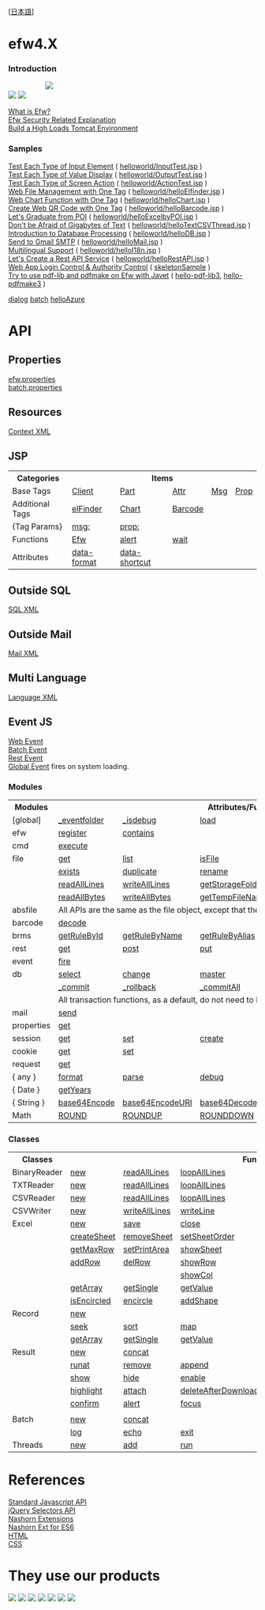 [<a href="README_J.md">日本語</a>]
<H1>efw4.X</H1>
<h3>Introduction</h3>
&nbsp;&nbsp;&nbsp;&nbsp;&nbsp;&nbsp;&nbsp;&nbsp;&nbsp;&nbsp;&nbsp;&nbsp;&nbsp;&nbsp;&nbsp;&nbsp;&nbsp;&nbsp;
<a href="./help/img/efw_flow_org.png"><img src="./help/img/efw_flow.png"></a><br>
<a href="./help/img/efw_client_org.png"><img src="./help/img/efw_client.png"></a>
<a href="./help/img/efw_server_org.png"><img src="./help/img/efw_server.png"></a>

<a href="https://qiita.com/changkejun/private/844953846f3e6bed4a9d">What is Efw?</a><br>
<a href="https://qiita.com/changkejun/private/70184f814ff52f862d91">Efw Security Related Explanation</a><br>
<a href="https://qiita.com/changkejun/private/fb325ed0a9d81f3bf5f0">Build a High Loads Tomcat Environment</a><br>

<h3>Samples</h3>
<a href="https://qiita.com/changkejun/private/2f59403e8fa3b0f40eb7">Test Each Type of Input Element</a> ( <a href="https://github.com/efwGrp/qittaSamples/tree/main/helloworld/InputTest.jsp">helloworld/InputTest.jsp</a> )<br>
<a href="https://qiita.com/changkejun/private/f634ae1c8040cef4cc01">Test Each Type of Value Display</a> ( <a href="https://github.com/efwGrp/qittaSamples/tree/main/helloworld/OutputTest.jsp">helloworld/OutputTest.jsp</a> )<br>
<a href="https://qiita.com/changkejun/private/3accadd827594d1bccdf">Test Each Type of Screen Action</a> ( <a href="https://github.com/efwGrp/qittaSamples/tree/main/helloworld/ActionTest.jsp">helloworld/ActionTest.jsp</a> )<br>
<a href="https://qiita.com/changkejun/private/3f943f089d44d83296af">Web File Management with One Tag</a> ( <a href="https://github.com/efwGrp/qittaSamples/tree/main/helloworld/helloElfinder.jsp">helloworld/helloElfinder.jsp</a> )<br>
<a href="https://qiita.com/changkejun/private/dc976ccaaf82458c7771">Web Chart Function with One Tag</a> ( <a href="https://github.com/efwGrp/qittaSamples/tree/main/helloworld/helloChart.jsp">helloworld/helloChart.jsp</a> )<br>
<a href="https://qiita.com/changkejun/private/0cdef7d8d288f9f0a563">Create Web QR Code with One Tag</a> ( <a href="https://github.com/efwGrp/qittaSamples/tree/main/helloworld/helloBarcode.jsp">helloworld/helloBarcode.jsp</a> )<br>
<a href="https://qiita.com/changkejun/private/5f6c5b234dc1322ec859">Let's Graduate from POI</a> ( <a href="https://github.com/efwGrp/qittaSamples/tree/main/helloworld/helloExcelbyPOI.jsp">helloworld/helloExcelbyPOI.jsp</a> )<br>
<a href="https://qiita.com/changkejun/private/97af2b8722c149f5335d">Don't be Afraid of Gigabytes of Text</a> ( <a href="https://github.com/efwGrp/qittaSamples/tree/main/helloworld/helloTextCSVThread.jsp">helloworld/helloTextCSVThread.jsp</a> )<br>
<a href="https://qiita.com/changkejun/private/d046d1804b4c996700e2">Introduction to Database Processing</a> ( <a href="https://github.com/efwGrp/qittaSamples/tree/main/helloworld/helloDB.jsp">helloworld/helloDB.jsp</a> )<br>
<a href="https://qiita.com/changkejun/private/26fe53af470ee1a96b05">Send to Gmail SMTP</a> ( <a href="https://github.com/efwGrp/qittaSamples/tree/main/helloworld/helloMail.jsp">helloworld/helloMail.jsp</a> )<br>
<a href="https://qiita.com/changkejun/private/7d0999b90b0e5370f928">Multilingual Support</a> ( <a href="https://github.com/efwGrp/qittaSamples/tree/main/helloworld/helloI18n.jsp">helloworld/helloI18n.jsp</a> )<br>
<a href="https://qiita.com/changkejun/private/54c3df529a1b83093790">Let's Create a Rest API Service</a> ( <a href="https://github.com/efwGrp/qittaSamples/tree/main/helloworld/helloRestAPI.jsp">helloworld/helloRestAPI.jsp</a> )<br>
<a href="https://qiita.com/changkejun/private/c36d3671493225ad14ce">Web App Login Control & Authority Control</a> ( <a href="https://github.com/efwGrp/qittaSamples/tree/main/skeletonSample">skeletonSample</a> )<br>
<a href="https://qiita.com/changkejun/private/5f50cf3d3e935dd90989">Try to use pdf-lib and pdfmake on Efw with Javet</a> ( <a href="https://github.com/efwGrp/qittaSamples/tree/main/hello-pdf-lib3">hello-pdf-lib3</a>, <a href="https://github.com/efwGrp/qittaSamples/tree/main/hello-pdfmake3">hello-pdfmake3</a> )<br>


<a href="samples/dialogSample">dialog</a>
<a href="samples/batchSample">batch</a>
<a href="samples/helloAzure">helloAzure</a>



<H1>API</H1>
<h2>Properties</h2>
<a href="help/e/properties.web.md">efw.properties</a><br>
<a href="help/e/properties.batch.md">batch.properties</a>
<h2>Resources</h2>
<a href="help/e/resources.context.md">Context XML</a>
<h2>JSP</h2>
<table>
<tr><th>Categories</th><th colspan=5>Items</th></tr>
<tr><td>Base Tags</td><td><a href="help/e/tag.client.md">Client</a></td><td><a href="help/e/tag.part.md">Part</a></td><td><a href="help/e/tag.attr.md">Attr</a></td><td><a href="help/e/tag.msg.md">Msg</a></td><td><a href="help/e/tag.prop.md">Prop</a></td></tr>
<tr><td>Additional Tags</td><td><a href="help/e/tag.elfinder.md">elFinder</a></td><td><a href="help/e/tag.chart.md">Chart</a></td><td><a href="help/e/tag.barcode.md">Barcode</a></td></tr>
<tr><td>{Tag Params}</td><td><a href="help/e/tag.attr.msg.md">msg:</a></td><td><a href="help/e/tag.attr.prop.md">prop:</a></td></tr>
<tr><td>Functions</td><td><a href="help/e/api_efw_function.md">Efw</a></td><td><a href="help/e/efw.dialog.alert.md">alert</a></td><td><a href="help/e/efw.dialog.wait.md">wait</a></td></tr>
<tr><td>Attributes</td><td><a href="help/e/api_data_format.md">data-format</a></td><td><a href="help/e/api_data_shortcut.md">data-shortcut</a></td></tr>
</table>
<h2>Outside SQL</h2>
<a href="help/e/api_sql.md">SQL XML</a>
<h2>Outside Mail</h2>
<a href="help/e/api_mail.md">Mail XML</a>
<h2>Multi Language</h2>
<a href="help/e/api_language.md">Language XML</a>
<h2>Event JS</h2>
<a href="help/e/api_webevent.md">Web Event</a><br>
<a href="help/e/api_batchevent.md">Batch Event</a><br>
<a href="help/e/api_restevent.md">Rest Event</a><br>
<a href="help/e/api_global.md">Global Event</a> fires on system loading.<br>
<h3>Modules</h3>
<table>
<tr><th>Modules</th><th colspan=5>Attributes/Functions</th></tr>
<tr><td>[global]</td><td><a href="help/e/global._eventfolder.md">_eventfolder</a></td><td><a href="help/e/global._isdebug.md">_isdebug</a></td><td><a href="help/e/global.load.md">load</a></td><td><a href="help/e/global.loadWithNewGlobal.md">loadWithNewGlobal</a></td><td><a href="help/e/global.loadWithGlobalPool.md">loadWithGlobalPool</a></td></tr>

<tr><td>efw</td><td><a href="help/e/efw.register.md">register</a></td><td><a href="help/e/efw.contains.md">contains</a></td></tr>
<tr><td>cmd</td><td><a href="help/e/cmd.execute.md">execute</a></td></tr>
<tr><td>file</td><td><a href="help/e/file.get.md">get</a></td><td><a href="help/e/file.list.md">list</a></td><td><a href="help/e/file.isFile.md">isFile</a></td><td><a href="help/e/file.isFolder.md">isFolder</a></td></td><td><a href="help/e/file.makeFile.md">makeFile</a></td></tr>
<tr><td><td><a href="help/e/file.exists.md">exists</a></td><td><a href="help/e/file.duplicate.md">duplicate</a></td><td><a href="help/e/file.rename.md">rename</a></td><td><a href="help/e/file.remove.md">remove</a></td><td><a href="help/e/file.makeDir.md">makeDir</a></td></tr>
<tr><td></td><td><a href="help/e/file.readAllLines.md">readAllLines</a></td><td><a href="help/e/file.writeAllLines.md">writeAllLines</a></td><td><a href="help/e/file.getStorageFolder.md">getStorageFolder</a></td><td><a href="help/e/file.saveUploadFiles.md">saveUploadFiles</a></td><td><a href="help/e/file.saveSingleUploadFile.md">saveSingleUploadFile</a></td></tr>
<tr><td></td><td><a href="help/e/file.readAllBytes.md">readAllBytes</a></td><td><a href="help/e/file.writeAllBytes.md">writeAllBytes</a></td><td><a href="help/e/file.getTempFileName.md">getTempFileName</a></td><td><a href="help/e/file.move.md">move</a></td></tr>

<tr><td>absfile</td><td colspan=5>All APIs are the same as the file object, except that the path param is an absolute one.</td></tr>
<tr><td>barcode</td><td><a href="help/e/barcode.decode.md">decode</a></td></tr>
<tr><td>brms</td><td><a href="help/e/brms.getRuleById.md">getRuleById</a></td><td><a href="help/e/brms.getRuleByName.md">getRuleByName</a></td><td><a href="help/e/brms.getRuleByAlias.md">getRuleByAlias</a></td></tr>
<tr><td>rest</td><td><a href="help/e/rest.get.md">get</a></td><td><a href="help/e/rest.post.md">post</a></td><td><a href="help/e/rest.put.md">put</a></td><td><a href="help/e/rest.delete.md">delete</a></td><td><a href="help/e/rest.getStatus.md">getStatus</a></td></tr>

<tr><td>event</td><td><a href="help/e/event.fire.md">fire</a></td></tr>
<tr><td>db</td><td><a href="help/e/db.select.md">select</a></td><td><a href="help/e/db.change.md">change</a></td><td><a href="help/e/db.master.md">master</a></td></tr>
<tr><td></td><td><a href="help/e/db._commit.md">_commit</a></td><td><a href="help/e/db._rollback.md">_rollback</a></td><td><a href="help/e/db._commitAll.md">_commitAll</a></td><td><a href="help/e/db._rollbackAll.md">_rollbackAll</a></td></tr>
<tr><td></td><td colspan=5>All transaction functions, as a default, do not need to be called explicitly.</td></tr>
<tr><td>mail</td><td><a href="help/e/mail.send.md">send</a></td></tr>
<tr><td>properties</td><td><a href="help/e/properties.get.md">get</a></td></tr>
<tr><td>session</td><td><a href="help/e/session.get.md">get</a></td><td><a href="help/e/session.set.md">set</a></td><td><a href="help/e/session.create.md">create</a></td><td><a href="help/e/session.invalidate.md">invalidate</a></td></tr>
<tr><td>cookie</td><td><a href="help/e/cookie.get.md">get</a></td><td><a href="help/e/cookie.set.md">set</a></td></tr>
<tr><td>request</td><td><a href="help/e/request.get.md">get</a></td></tr>
<tr><td>{ any }</td><td><a href="help/e/any.format.md">format</a></td><td><a href="help/e/any.parse.md">parse</a><td><a href="help/e/any.debug.md">debug</a></td></tr>
<tr><td>{ Date }</td><td><a href="help/e/Date.getYears.md">getYears</a></td></tr>
<tr><td>{ String }</td><td><a href="help/e/String.base64Encode.md">base64Encode</a></td><td><a href="help/e/String.base64EncodeURI.md">base64EncodeURI</a></td><td><a href="help/e/String.base64Decode.md">base64Decode</a></td></tr>
<tr><td>Math</td><td><a href="help/e/Math.ROUND.md">ROUND</a></td><td><a href="help/e/Math.ROUNDUP.md">ROUNDUP</a></td><td><a href="help/e/Math.ROUNDDOWN.md">ROUNDDOWN</a></td></tr>

</table>
<h3>Classes</h3>
<table>
<tr><th>Classes</th><th colspan=5>Functions</th></tr>
<tr><td>BinaryReader</td>
<td><a href="help/e/BinaryReader.new.md">new</a></td>
<td><a href="help/e/BinaryReader.readAllLines.md">readAllLines</a></td>
<td><a href="help/e/BinaryReader.loopAllLines.md">loopAllLines</a></td>
</tr>
<tr><td>TXTReader</td>
<td><a href="help/e/TXTReader.new.md">new</a></td>
<td><a href="help/e/TXTReader.readAllLines.md">readAllLines</a></td>
<td><a href="help/e/TXTReader.loopAllLines.md">loopAllLines</a></td>
</tr>
<tr><td>CSVReader</td>
<td><a href="help/e/CSVReader.new.md">new</a></td>
<td><a href="help/e/CSVReader.readAllLines.md">readAllLines</a></td>
<td><a href="help/e/CSVReader.loopAllLines.md">loopAllLines</a></td>
</tr>
<tr><td>CSVWriter</td>
<td><a href="help/e/CSVWriter.new.md">new</a></td>
<td><a href="help/e/CSVWriter.writeAllLines.md">writeAllLines</a></td>
<td><a href="help/e/CSVWriter.writeLine.md">writeLine</a></td>
<td><a href="help/e/CSVWriter.close.md">close</a></td>
</tr>
<tr><td>Excel</td>
<td><a href="help/e/excel.new.md">new</a></td>
<td><a href="help/e/excel.save.md">save</a></td>
<td><a href="help/e/excel.close.md">close</a></td>
<td><a href="help/e/excel.getSheetNames.md">getSheetNames</a></td>
</tr>
<tr><td></td>
<td><a href="help/e/excel.createSheet.md">createSheet</a></td>
<td><a href="help/e/excel.removeSheet.md">removeSheet</a></td>
<td><a href="help/e/excel.setSheetOrder.md">setSheetOrder</a></td>
<td><a href="help/e/excel.setActiveSheet.md">setActiveSheet</a></td>
</tr>
<tr><td></td>
<td><a href="help/e/excel.getMaxRow.md">getMaxRow</a></td>
<td><a href="help/e/excel.setPrintArea.md">setPrintArea</a></td>
<td><a href="help/e/excel.showSheet.md">showSheet</a></td>
<td><a href="help/e/excel.hideSheet.md">hideSheet</a></td>
<td><a href="help/e/excel.zoomSheet.md">zoomSheet</a></td>
</tr>
<tr><td></td>
<td><a href="help/e/excel.addRow.md">addRow</a></td>
<td><a href="help/e/excel.delRow.md">delRow</a></td>
<td><a href="help/e/excel.showRow.md">showRow</a></td>
<td><a href="help/e/excel.hideRow.md">hideRow</a></td>
</tr>
<tr><td></td>
<td></td>
<td></td>
<td><a href="help/e/excel.showCol.md">showCol</a></td>
<td><a href="help/e/excel.hideCol.md">hideCol</a></td>
</tr>
<tr><td></td>
<td><a href="help/e/excel.getArray.md">getArray</a></td>
<td><a href="help/e/excel.getSingle.md">getSingle</a></td>
<td><a href="help/e/excel.getValue.md">getValue</a></td>
<td><a href="help/e/excel.setCell.md">setCell</a></td>
<td><a href="help/e/excel.setLink.md">setLink</a></td>
</tr>
<tr><td></td>
<td><a href="help/e/excel.isEncircled.md">isEncircled</a></td>
<td><a href="help/e/excel.encircle.md">encircle</a></td>
<td><a href="help/e/excel.addShape.md">addShape</a></td>
<td><a href="help/e/excel.addShapeInRange.md">addShapeInRange</a></td>
<td><a href="help/e/excel.replacePicture.md">replacePicture</a></td>
</tr>
<tr><td>Record</td>
<td><a href="help/e/record.new.md">new</a></td>
</tr>
<tr><td></td>
<td><a href="help/e/record.seek.md">seek</a></td>
<td><a href="help/e/record.sort.md">sort</a></td>
<td><a href="help/e/record.map.md">map</a></td>
<td><a href="help/e/record.makeAllKeysUpperCase.md">makeAllKeysUpperCase</a></td>
<td><a href="help/e/record.makeAllKeysLowerCase.md">makeAllKeysLowerCase</a></td>
</tr>
<tr><td></td>
<td><a href="help/e/record.getArray.md">getArray</a></td>
<td><a href="help/e/record.getSingle.md">getSingle</a></td>
<td><a href="help/e/record.getValue.md">getValue</a></td>
<td><a href="help/e/record.length.md">length</a></td>
</tr>
<tr><td><a name="Result">Result</a></td>
<td><a href="help/e/result.new.md">new</a></td>
<td><a href="help/e/result.concat.md">concat</a></td>
</tr>
<tr><td></td>
<td><a href="help/e/result.runat.md">runat</a></td>
<td><a href="help/e/result.remove.md">remove</a></td>
<td><a href="help/e/result.append.md">append</a></td>
<td><a href="help/e/result.withdata.md">withdata</a></td>
</tr>
<tr><td></td>
<!--<td><a href="help/e/result.error.md">error</a></td>-->
<td><a href="help/e/result.show.md">show</a></td>
<td><a href="help/e/result.hide.md">hide</a></td>
<td><a href="help/e/result.enable.md">enable</a></td>
<td><a href="help/e/result.disable.md">disable</a></td>
</tr>
<tr><td></td>
<td><a href="help/e/result.highlight.md">highlight</a></td>
<td><a href="help/e/result.attach.md">attach</a></td>
<td><a href="help/e/result.deleteAfterDownload.md">deleteAfterDownload</a></td>
<td><a href="help/e/result.saveas.md">saveas</a></td>
</tr>
<tr><td></td>
<td><a href="help/e/result.confirm.md">confirm</a></td>
<td><a href="help/e/result.alert.md">alert</a></td>
<td><a href="help/e/result.focus.md">focus</a></td>
<td><a href="help/e/result.eval.md">eval</a></td>
<td><a href="help/e/result.navigate.md">navigate</a></td>
</tr>
<tr><td></td>
</tr>
<tr><td>Batch</td>
<td><a href="help/e/batch.new.md">new</a></td>
<td><a href="help/e/batch.concat.md">concat</a></td>
</tr>
<tr><td></td>
<td><a href="help/e/batch.log.md">log</a></td>
<td><a href="help/e/batch.echo.md">echo</a></td>
<td><a href="help/e/batch.exit.md">exit</a></td>
</tr>
<tr><td>Threads</td>
<td><a href="help/e/threads.new.md">new</a></td>
<td><a href="help/e/threads.add.md">add</a></td>
<td><a href="help/e/threads.run.md">run</a></td>
</tr>
</table>

<h1>References</H1>
<a href="help/e/Standard_Javascript_API.md">Standard Javascript API</a><br>
<a href="help/e/jQuery_Selectors_API.md">jQuery Selectors API</a><br>
<a href="https://wiki.openjdk.org/display/Nashorn/Nashorn+extensions">Nashorn Extensions</a><br>
<a href="https://github.com/efwGrp/nashorn-ext-for-es6">Nashorn Ext for ES6</a><br>
<a href="https://www.tohoho-web.com/html/index2.htm">HTML</a><br>
<a href="https://www.tohoho-web.com/css/index.htm">CSS</a><br>

<H1>They use our products</H1>
<a href="https://www.escco.co.jp"><img src="help/img/logos/escco.png"></a>
<a href="https://www.escco.com.cn"><img src="help/img/logos/yike.jpg"></a>
<a href="https://www.jwts.co.jp"><img src="help/img/logos/jwts.png"></a>
<a href="http://www.layer10.jp/"><img src="help/img/logos/layer10.png"></a>
<a href="https://www.sompo-japan.co.jp/"><img src="help/img/logos/jpn_sompo.jpg"></a>
<a href="https://www.qualica.co.jp/"><img src="help/img/logos/qualica.png"></a>
<a href="https://www.jotnw.or.jp/"><img src="help/img/logos/jot.png"></a>

